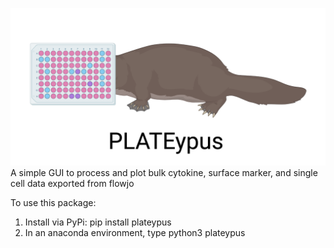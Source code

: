 ![image info](./docs/PLATEypusLogo.png) 
A simple GUI to process and plot bulk cytokine, surface marker, and single cell data exported from flowjo

To use this package:
1. Install via PyPi: pip install plateypus
2. In an anaconda environment, type python3 plateypus 
